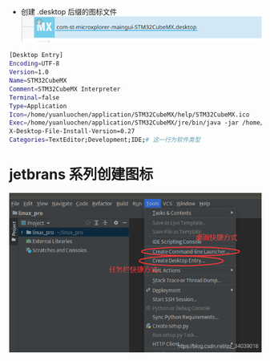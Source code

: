 + 创建 .desktop 后缀的图标文件![](../../../../rescource/Attachment/Pasted%20image%2020250211171509.png)
```bash
[Desktop Entry]
Encoding=UTF-8
Version=1.0
Name=STM32CubeMX
Comment=STM32CubeMX Interpreter
Terminal=false
Type=Application
Icon=/home/yuanluochen/application/STM32CubeMX/help/STM32CubeMX.ico
Exec=/home/yuanluochen/application/STM32CubeMX/jre/bin/java -jar /home/yuanluochen/application/STM32CubeMX/STM32CubeMX
X-Desktop-File-Install-Version=0.27
Categories=TextEditor;Development;IDE;# 这一行为软件类型

```
# jetbrans 系列创建图标

![](../../../../rescource/Attachment/Pasted%20image%2020250211171204.png)